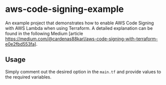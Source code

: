# aws-code-signing-example

An example project that demonstrates how to enable AWS Code Signing with AWS Lambda when using Terraform. A detailed explanation can be found in the following Medium [article https://medium.com/@cardenas88karl/aws-code-signing-with-terraform-e0e2fbd553fa].

## Usage

Simply comment out the desired option in the `main.tf` and provide values to the required variables. 